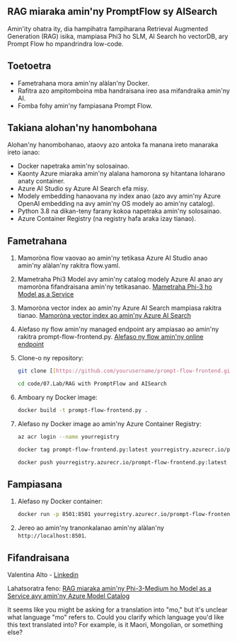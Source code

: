 ## RAG miaraka amin'ny PromptFlow sy AISearch

Amin'ity ohatra ity, dia hampihatra fampiharana Retrieval Augmented Generation (RAG) isika, mampiasa Phi3 ho SLM, AI Search ho vectorDB, ary Prompt Flow ho mpandrindra low-code.

## Toetoetra

- Fametrahana mora amin'ny alàlan'ny Docker.
- Rafitra azo ampitomboina mba handraisana ireo asa mifandraika amin'ny AI.
- Fomba fohy amin'ny fampiasana Prompt Flow.

## Takiana alohan'ny hanombohana

Alohan'ny hanombohanao, ataovy azo antoka fa manana ireto manaraka ireto ianao:

- Docker napetraka amin'ny solosainao.
- Kaonty Azure miaraka amin'ny alalana hamorona sy hitantana loharano anaty container.
- Azure AI Studio sy Azure AI Search efa misy.
- Modely embedding hanaovana ny index anao (azo avy amin'ny Azure OpenAI embedding na avy amin'ny OS modely ao amin'ny catalog).
- Python 3.8 na dikan-teny farany kokoa napetraka amin'ny solosainao.
- Azure Container Registry (na registry hafa araka izay tianao).

## Fametrahana

1. Mamoròna flow vaovao ao amin'ny tetikasa Azure AI Studio anao amin'ny alàlan'ny rakitra flow.yaml.
2. Mametraha Phi3 Model avy amin'ny catalog modely Azure AI anao ary mamoròna fifandraisana amin'ny tetikasanao. [Mametraha Phi-3 ho Model as a Service](https://learn.microsoft.com/azure/machine-learning/how-to-deploy-models-phi-3?view=azureml-api-2&tabs=phi-3-mini)
3. Mamoròna vector index ao amin'ny Azure AI Search mampiasa rakitra tianao. [Mamoròna vector index ao amin'ny Azure AI Search](https://learn.microsoft.com/azure/search/search-how-to-create-search-index?tabs=portal)
4. Alefaso ny flow amin'ny managed endpoint ary ampiasao ao amin'ny rakitra prompt-flow-frontend.py. [Alefaso ny flow amin'ny online endpoint](https://learn.microsoft.com/azure/ai-studio/how-to/flow-deploy)
5. Clone-o ny repository:

    ```sh
    git clone [[https://github.com/yourusername/prompt-flow-frontend.git](https://github.com/microsoft/Phi-3CookBook.git)](https://github.com/microsoft/Phi-3CookBook.git)
    
    cd code/07.Lab/RAG with PromptFlow and AISearch
    ```

6. Amboary ny Docker image:

    ```sh
    docker build -t prompt-flow-frontend.py .
    ```

7. Alefaso ny Docker image ao amin'ny Azure Container Registry:

    ```sh
    az acr login --name yourregistry
    
    docker tag prompt-flow-frontend.py:latest yourregistry.azurecr.io/prompt-flow-frontend.py:latest
    
    docker push yourregistry.azurecr.io/prompt-flow-frontend.py:latest
    ```

## Fampiasana

1. Alefaso ny Docker container:

    ```sh
    docker run -p 8501:8501 yourregistry.azurecr.io/prompt-flow-frontend.py:latest
    ```

2. Jereo ao amin'ny tranonkalanao amin'ny alàlan'ny `http://localhost:8501`.

## Fifandraisana

Valentina Alto - [Linkedin](https://www.linkedin.com/in/valentina-alto-6a0590148/)

Lahatsoratra feno: [RAG miaraka amin'ny Phi-3-Medium ho Model as a Service avy amin'ny Azure Model Catalog](https://medium.com/@valentinaalto/rag-with-phi-3-medium-as-a-model-as-a-service-from-azure-model-catalog-62e1411948f3)

It seems like you might be asking for a translation into "mo," but it's unclear what language "mo" refers to. Could you clarify which language you'd like this text translated into? For example, is it Maori, Mongolian, or something else?